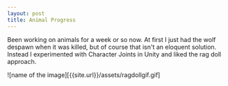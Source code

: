 ```yaml
---
layout: post
title: Animal Progress
---
```

Been working on animals for a week or so now. At first I just had the wolf despawn when it was killed, but of course that isn't an eloquent solution.
Instead I experimented with Character Joints in Unity and liked the rag doll approach.

![name of the image][{{site.url}}/assets/ragdollgif.gif]
